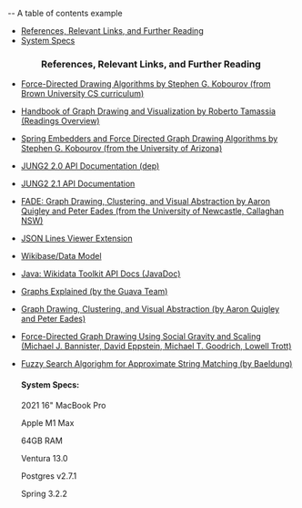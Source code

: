 -- A table of contents example


- [References, Relevant Links, and Further Reading](#references-relevant-links-and-further-reading)
- [System Specs](#system-specs)

<div align=center>
  <h3> References, Relevant Links, and Further Reading</h3>
</div>

- [Force-Directed Drawing Algorithms by Stephen G. Kobourov (from Brown University CS curriculum)](https://cs.brown.edu/people/rtamassi/gdhandbook/chapters/force-directed.pdf)
- [Handbook of Graph Drawing and Visualization by Roberto Tamassia (Readings Overview)](https://cs.brown.edu/people/rtamassi/gdhandbook/)
- [Spring Embedders and Force Directed Graph Drawing Algorithms by Stephen G. Kobourov (from the University of Arizona)](https://arxiv.org/pdf/1201.3011.pdf;)
- [JUNG2 2.0 API Documentation (dep)](https://jung.sourceforge.net/doc/api/index.html)
- [JUNG2 2.1 API Documentation](https://jrtom.github.io/jung/javadoc/overview-summary.html)
- [FADE: Graph Drawing, Clustering, and Visual Abstraction by Aaron Quigley and Peter Eades (from the University of Newcastle, Callaghan NSW)](https://arxiv.org/pdf/1201.3011.pdf;)
- [JSON Lines Viewer Extension](https://marketplace.visualstudio.com/items?itemName=lehoanganh298.json-lines-viewer)
- [Wikibase/Data Model](https://www.mediawiki.org/wiki/Wikibase/DataModel)
- [Java: Wikidata Toolkit API Docs (JavaDoc)](https://wikidata.github.io/Wikidata-Toolkit/)
- [Graphs Explained (by the Guava Team)](https://github.com/google/guava/wiki/GraphsExplained#choosing-the-right-graph-type)
- [Graph Drawing, Clustering, and Visual Abstraction (by Aaron Quigley and Peter Eades)](https://aaronquigley.org/wp-content/uploads/2019/03/Fade-2000-aquigley.pdf)
- [Force-Directed Graph Drawing Using Social Gravity and Scaling (Michael J. Bannister, David Eppstein, Michael T. Goodrich, Lowell Trott)](https://arxiv.org/abs/1209.0748)
- [Fuzzy Search Algorighm for Approximate String Matching (by Baeldung)](https://www.baeldung.com/cs/fuzzy-search-algorithm)

  <h4>System Specs:</h4>
  <p>2021 16" MacBook Pro</p>
  <p>Apple M1 Max</p>
  <p>64GB RAM</p>
  <p>Ventura 13.0</p>
  <p>Postgres v2.7.1</p>
  <p>Spring 3.2.2</p>

